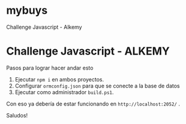 # mybuys
Challenge Javascript - Alkemy
# Challenge Javascript - ALKEMY 

Pasos para lograr hacer andar esto

1. Ejecutar `npm i` en ambos proyectos.
2. Configurar `ormconfig.json` para que se conecte a la base de datos
3. Ejecutar como administrador `build.ps1`.

Con eso ya debería de estar funcionando en `http://localhost:2052/` .

Saludos!
